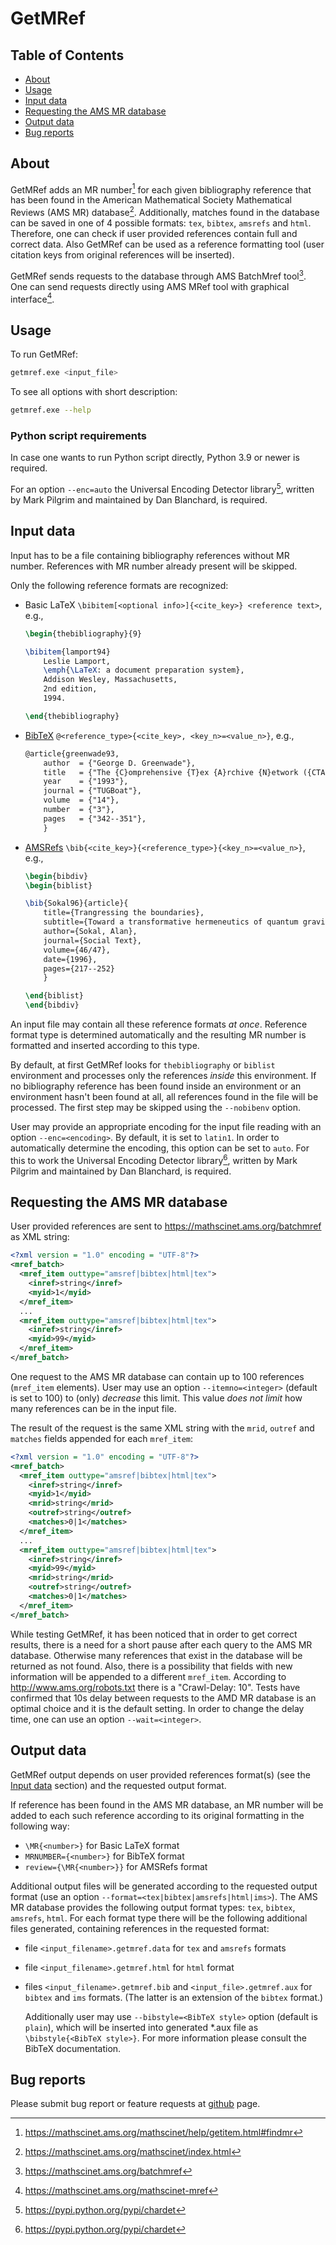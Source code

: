 # GetMRef

## Table of Contents

* [About](#about)
* [Usage](#usage)
* [Input data](#input-data)
* [Requesting the AMS MR database](#requesting-the-ams-mr-database)
* [Output data](#output-data)
* [Bug reports](#bug-reports)

## About

GetMRef adds an MR number[^1] for each given bibliography reference that has been 
found in the American Mathematical Society Mathematical Reviews (AMS MR) database[^2].
Additionally, matches found in the database can be saved in one of 4 possible 
formats: `tex`, `bibtex`, `amsrefs` and `html`. 
Therefore, one can check if user provided references contain full and correct data. 
Also GetMRef can be used as a reference formatting tool 
(user citation keys from original references will be inserted).
 
GetMRef sends requests to the database through AMS BatchMref tool[^3].  
One can send requests directly using AMS MRef tool with graphical interface[^4].

[^1]: <https://mathscinet.ams.org/mathscinet/help/getitem.html#findmr>
[^2]: <https://mathscinet.ams.org/mathscinet/index.html>
[^3]: <https://mathscinet.ams.org/batchmref>
[^4]: <https://mathscinet.ams.org/mathscinet-mref>

## Usage

To run GetMRef:
```bash
getmref.exe <input_file>
```

To see all options with short description:
```bash
getmref.exe --help
```

### Python script requirements

In case one wants to run Python script directly, Python 3.9 or newer is required.

For an option `--enc=auto` the Universal Encoding Detector library[^5],
written by Mark Pilgrim and maintained by Dan Blanchard, is required.

[^5]: https://pypi.python.org/pypi/chardet

## Input data

Input has to be a file containing bibliography references without MR number.
References with MR number already present will be skipped.  

Only the following reference formats are recognized:  
* Basic LaTeX `\bibitem[<optional info>]{<cite_key>} <reference text>`, e.g.,

  ```tex
  \begin{thebibliography}{9}
  
  \bibitem{lamport94}
      Leslie Lamport,
      \emph{\LaTeX: a document preparation system},
      Addison Wesley, Massachusetts,
      2nd edition,
      1994.
  
  \end{thebibliography}
  ```
  
* [BibTeX](https://ctan.org/pkg/bibtex) `@<reference_type>{<cite_key>, <key_n>=<value_n>}`, e.g.,  

  ```tex
  @article{greenwade93,
      author  = {"George D. Greenwade"},
      title   = {"The {C}omprehensive {T}ex {A}rchive {N}etwork ({CTAN})"},
      year    = {"1993"},
      journal = {"TUGBoat"},
      volume  = {"14"},
      number  = {"3"},
      pages   = {"342--351"},
      }
  ```
  
* [AMSRefs](https://ctan.org/pkg/amsrefs) `\bib{<cite_key>}{<reference_type>}{<key_n>=<value_n>}`, e.g.,

  ```tex
  \begin{bibdiv}
  \begin{biblist}
  
  \bib{Sokal96}{article}{
      title={Trangressing the boundaries},
      subtitle={Toward a transformative hermeneutics of quantum gravity},
      author={Sokal, Alan},
      journal={Social Text},
      volume={46/47},
      date={1996},
      pages={217--252}
      }
  
  \end{biblist}
  \end{bibdiv}
  ```

An input file may contain all these reference formats *at once*. 
Reference format type is determined automatically and the resulting MR number is 
formatted and inserted according to this type.    

By default, at first GetMRef looks for `thebibliography` or `biblist` environment 
and processes only the references *inside* this environment. 
If no bibliography reference has been found inside an environment 
or an environment hasn't been found at all, all references found in the file 
will be processed. The first step may be skipped using the `--nobibenv` option. 

User may provide an appropriate encoding for the input file reading with an 
option `--enc=<encoding>`. By default, it is set to `latin1`. In order to 
automatically determine the encoding, this option can be set to `auto`. 
For this to work the Universal Encoding Detector library[^5], written by 
Mark Pilgrim and maintained by Dan Blanchard, is required.

## Requesting the AMS MR database 
 
User provided references are sent to <https://mathscinet.ams.org/batchmref> as XML string:
```xml
<?xml version = "1.0" encoding = "UTF-8"?>
<mref_batch>
  <mref_item outtype="amsref|bibtex|html|tex">
    <inref>string</inref>
    <myid>1</myid>
  </mref_item>
  ...
  <mref_item outtype="amsref|bibtex|html|tex">
    <inref>string</inref>
    <myid>99</myid>
  </mref_item>
</mref_batch>
```
One request to the AMS MR database can contain up to 100 references 
(`mref_item` elements). User may use an option `--itemno=<integer>` (default is
set to 100) to (only) *decrease* this limit. 
This value *does not limit* how many references can be in the input file.

The result of the request is the same XML string with the `mrid`, 
`outref` and `matches` fields appended for each `mref_item`:
```xml
<?xml version = "1.0" encoding = "UTF-8"?>
<mref_batch>
  <mref_item outtype="amsref|bibtex|html|tex">
    <inref>string</inref>
    <myid>1</myid>
    <mrid>string</mrid>
    <outref>string</outref>
    <matches>0|1</matches>
  </mref_item>
  ...
  <mref_item outtype="amsref|bibtex|html|tex">
    <inref>string</inref>
    <myid>99</myid>
    <mrid>string</mrid>
    <outref>string</outref>
    <matches>0|1</matches>
  </mref_item>
</mref_batch>
```

While testing GetMRef, it has been noticed that in order to get correct results,
there is a need for a short pause after each query to the AMS MR database. 
Otherwise many references that exist in the database will be returned as not 
found. Also, there is a possibility that fields with new information will 
be appended to a different `mref_item`. 
According to <http://www.ams.org/robots.txt> there is a "Crawl-Delay: 10". 
Tests have confirmed that 10s delay between requests to the AMD MR database is 
an optimal choice and it is the default setting. In order to change the delay time, 
one can use an option `--wait=<integer>`.

## Output data

GetMRef output depends on user provided references format(s) (see the [Input data](#input-data) section) 
and the requested output format.

If reference has been found in the AMS MR database, an MR number will be added to 
each such reference according to its original formatting in the following way:

* `\MR{<number>}` for Basic LaTeX format  
* `MRNUMBER={<number>}` for BibTeX format  
* `review={\MR{<number>}}` for AMSRefs format   

Additional output files will be generated according to the requested output format 
(use an option `--format=<tex|bibtex|amsrefs|html|ims>`).
The AMS MR database provides the following output format types: 
`tex`, `bibtex`, `amsrefs`, `html`.
For each format type there will be the following additional files generated, 
containing references in the requested format:

* file `<input_filename>.getmref.data` for `tex` and `amsrefs` formats  
* file `<input_filename>.getmref.html` for `html` format  
* files `<input_filename>.getmref.bib` and `<input_file>.getmref.aux` for 
  `bibtex` and `ims` formats. (The latter is an extension of the `bibtex` format.) 
  
  Additionally user may use `--bibstyle=<BibTeX style>` option (default is `plain`), 
  which will be inserted into generated *.aux file as `\bibstyle{<BibTeX style>}`. 
  For more information please consult the BibTeX documentation.
  
## Bug reports

Please submit bug report or feature requests at [github](https://github.com/vtex-soft/getmref/issues) page.

